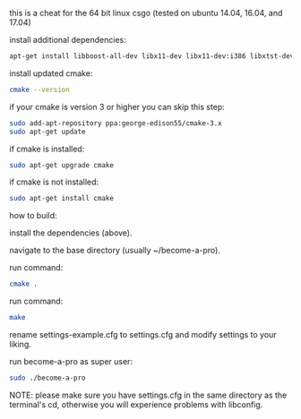 this is a cheat for the 64 bit linux csgo (tested on ubuntu 14.04, 16.04, and 17.04)


install additional dependencies:
```bash
apt-get install libboost-all-dev libx11-dev libx11-dev:i386 libxtst-dev libconfig++-dev build-essential cmake
```
install updated cmake:
```bash
cmake --version 
```
if your cmake is version 3 or higher you can skip this step:


```bash
sudo add-apt-repository ppa:george-edison55/cmake-3.x
sudo apt-get update
```
if cmake is installed:
```bash
sudo apt-get upgrade cmake
```
if cmake is not installed: 
```bash
sudo apt-get install cmake
```

how to build:

install the dependencies (above).

navigate to the base directory (usually ~/become-a-pro).

run command:
```bash
cmake .
```

run command: 
```bash
make
```

rename settings-example.cfg to settings.cfg and modify settings to your liking.

run become-a-pro as super user:

```bash 
sudo ./become-a-pro
```


NOTE:
please make sure you have settings.cfg in the same directory as the terminal's cd, otherwise you will experience problems with libconfig.
